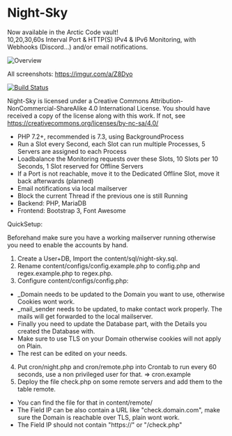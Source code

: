 # Night-Sky

Now available in the Arctic Code vault!<br />
10,20,30,60s Interval Port & HTTP(S) IPv4 & IPv6 Monitoring, with Webhooks (Discord...) and/or email notifications.

![Overview](https://i.imgur.com/3N4NWqD.png)

All screenshots: https://imgur.com/a/Z8Dyo

[![Build Status](https://travis-ci.org/Ne00n/Night-Sky.svg?branch=Release)](https://travis-ci.org/Ne00n/Night-Sky)

Night-Sky is licensed under a Creative Commons Attribution-NonCommercial-ShareAlike 4.0 International License.
You should have received a copy of the license along with this
work. If not, see https://creativecommons.org/licenses/by-nc-sa/4.0/

- PHP 7.2+, recommended is 7.3, using BackgroundProcess
- Run a Slot every Second, each Slot can run multiple Processes, 5 Servers are assigned to each Process
- Loadbalance the Monitoring requests over these Slots, 10 Slots per 10 Seconds, 1 Slot reserved for Offline Servers
- If a Port is not reachable, move it to the Dedicated Offline Slot, move it back afterwards (planned)
- Email notifications via local mailserver
- Block the current Thread if the previous one is still Running
- Backend: PHP, MariaDB
- Frontend: Bootstrap 3, Font Awesome

QuickSetup:

Beforehand make sure you have a working mailserver running otherwise you need to enable the accounts by hand.<br />

1. Create a User+DB, Import the content/sql/night-sky.sql.
2. Rename content/configs/config.example.php to config.php and regex.example.php to regex.php.
3. Configure content/configs/config.php:
- _Domain needs to be updated to the Domain you want to use, otherwise Cookies wont work.
- _mail_sender needs to be updated, to make contact work properly. The mails will get forwarded to the local mailserver.
- Finally you need to update the Database part, with the Details you created the Database with.
- Make sure to use TLS on your Domain otherwise cookies will not apply on Plain.
- The rest can be edited on your needs.
4. Put cron/night.php and cron/remote.php into Crontab to run every 60 seconds, use a non privileged user for that. => cron.example
5. Deploy the file check.php on some remote servers and add them to the table remote.<br />
- You can find the file for that in content/remote/<br />
- The Field IP can be also contain a URL like "check.domain.com", make sure the Domain is reachable over TLS, plain wont work.<br>
- The Field IP should not contain "https://" or "/check.php"
